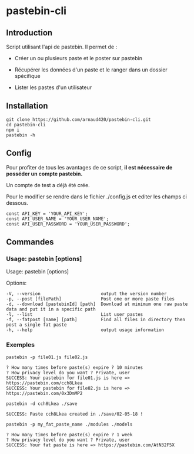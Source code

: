 # pastebin-cli

## Introduction

Script utilisant l'api de pastebin. Il permet de :

* Créer un ou plusieurs paste et le poster sur pastebin

* Récupérer les données d'un paste et le ranger dans un dossier spécifique

* Lister les pastes d'un utilisateur


## Installation

```
git clone https://github.com/arnaud420/pastebin-cli.git
cd pastebin-cli
npm i
pastebin -h
```

## Config

Pour profiter de tous les avantages de ce script, **il est nécessaire de posséder un compte pastebin.**

Un compte de test a déjà été crée.

Pour le modifier se rendre dans le fichier ./config.js et editer les champs ci dessous.

```
const API_KEY = 'YOUR_API_KEY';
const API_USER_NAME = 'YOUR_USER_NAME';
const API_USER_PASSWORD = 'YOUR_USER_PASSWORD';
```


## Commandes

### Usage: pastebin [options]

  Usage: pastebin [options]

  Options:

    -V, --version                       output the version number
    -p, --post [filePath]               Post one or more paste files
    -d, --download [pastebinId] [path]  Download at minimum one raw paste data and put it in a specific path
    -l, --list                          List user pastes
    -f, --fatpost [name] [path]         Find all files in directory then post a single fat paste
    -h, --help                          output usage information


### Exemples

    pastebin -p file01.js file02.js
```
? How many times before paste(s) expire ? 10 minutes
? How privacy level do you want ? Private, user
SUCCESS: Your pastebin for file01.js is here => https://pastebin.com/cch8Lkea
SUCCESS: Your pastebin for file02.js is here => https://pastebin.com/0x3DmMP2
```

    pastebin -d cch8Lkea ./save 
```
SUCCESS: Paste cch8Lkea created in ./save/02-05-18 !
```

    pastebin -p my_fat_paste_name ./modules ./models
```
? How many times before paste(s) expire ? 1 week
? How privacy level do you want ? Private, user
SUCCESS: Your fat paste is here => https://pastebin.com/AtN32F5X

```